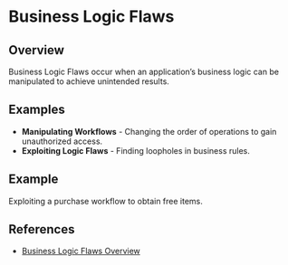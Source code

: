 

# Business Logic Flaws

## Overview
Business Logic Flaws occur when an application’s business logic can be manipulated to achieve unintended results.

## Examples
- **Manipulating Workflows** - Changing the order of operations to gain unauthorized access.
- **Exploiting Logic Flaws** - Finding loopholes in business rules.

## Example
Exploiting a purchase workflow to obtain free items.

## References
- [Business Logic Flaws Overview](https://owasp.org/www-community/attacks/Business_Logic_Flaws)

